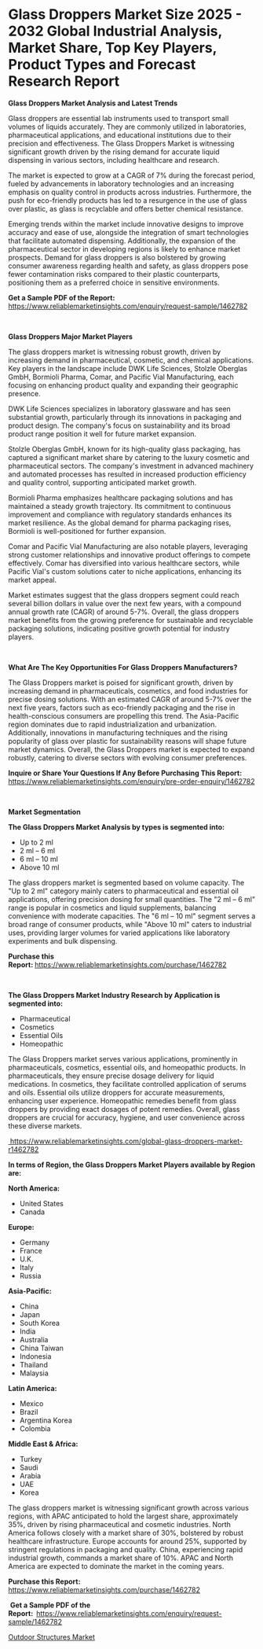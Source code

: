 <p><h1>Glass Droppers Market Size 2025 - 2032 Global Industrial Analysis, Market Share, Top Key Players, Product Types and Forecast Research Report</h1></p><p><strong>Glass Droppers Market Analysis and Latest Trends</strong></p>
<p><p>Glass droppers are essential lab instruments used to transport small volumes of liquids accurately. They are commonly utilized in laboratories, pharmaceutical applications, and educational institutions due to their precision and effectiveness. The Glass Droppers Market is witnessing significant growth driven by the rising demand for accurate liquid dispensing in various sectors, including healthcare and research.</p><p>The market is expected to grow at a CAGR of 7% during the forecast period, fueled by advancements in laboratory technologies and an increasing emphasis on quality control in products across industries. Furthermore, the push for eco-friendly products has led to a resurgence in the use of glass over plastic, as glass is recyclable and offers better chemical resistance.</p><p>Emerging trends within the market include innovative designs to improve accuracy and ease of use, alongside the integration of smart technologies that facilitate automated dispensing. Additionally, the expansion of the pharmaceutical sector in developing regions is likely to enhance market prospects. Demand for glass droppers is also bolstered by growing consumer awareness regarding health and safety, as glass droppers pose fewer contamination risks compared to their plastic counterparts, positioning them as a preferred choice in sensitive environments.</p></p>
<p><strong>Get a Sample PDF of the Report:&nbsp;</strong> <a href="https://www.reliablemarketinsights.com/enquiry/request-sample/1462782?utm_campaign=3167&utm_medium=2&utm_source=Github&utm_content=ia&utm_term=04042025&utm_id=glass-droppers">https://www.reliablemarketinsights.com/enquiry/request-sample/1462782</a></p>
<p>&nbsp;</p>
<p><strong>Glass Droppers Major Market Players</strong></p>
<p><p>The glass droppers market is witnessing robust growth, driven by increasing demand in pharmaceutical, cosmetic, and chemical applications. Key players in the landscape include DWK Life Sciences, Stolzle Oberglas GmbH, Bormioli Pharma, Comar, and Pacific Vial Manufacturing, each focusing on enhancing product quality and expanding their geographic presence.</p><p>DWK Life Sciences specializes in laboratory glassware and has seen substantial growth, particularly through its innovations in packaging and product design. The company's focus on sustainability and its broad product range position it well for future market expansion.</p><p>Stolzle Oberglas GmbH, known for its high-quality glass packaging, has captured a significant market share by catering to the luxury cosmetic and pharmaceutical sectors. The company's investment in advanced machinery and automated processes has resulted in increased production efficiency and quality control, supporting anticipated market growth.</p><p>Bormioli Pharma emphasizes healthcare packaging solutions and has maintained a steady growth trajectory. Its commitment to continuous improvement and compliance with regulatory standards enhances its market resilience. As the global demand for pharma packaging rises, Bormioli is well-positioned for further expansion.</p><p>Comar and Pacific Vial Manufacturing are also notable players, leveraging strong customer relationships and innovative product offerings to compete effectively. Comar has diversified into various healthcare sectors, while Pacific Vial's custom solutions cater to niche applications, enhancing its market appeal.</p><p>Market estimates suggest that the glass droppers segment could reach several billion dollars in value over the next few years, with a compound annual growth rate (CAGR) of around 5-7%. Overall, the glass droppers market benefits from the growing preference for sustainable and recyclable packaging solutions, indicating positive growth potential for industry players.</p></p>
<p>&nbsp;</p>
<p><strong>What Are The Key Opportunities For Glass Droppers Manufacturers?</strong></p>
<p><p>The Glass Droppers market is poised for significant growth, driven by increasing demand in pharmaceuticals, cosmetics, and food industries for precise dosing solutions. With an estimated CAGR of around 5-7% over the next five years, factors such as eco-friendly packaging and the rise in health-conscious consumers are propelling this trend. The Asia-Pacific region dominates due to rapid industrialization and urbanization. Additionally, innovations in manufacturing techniques and the rising popularity of glass over plastic for sustainability reasons will shape future market dynamics. Overall, the Glass Droppers market is expected to expand robustly, catering to diverse sectors with evolving consumer preferences.</p></p>
<p><strong>Inquire or Share Your Questions If Any Before Purchasing This Report:</strong> <a href="https://www.reliablemarketinsights.com/enquiry/pre-order-enquiry/1462782?utm_campaign=3167&utm_medium=2&utm_source=Github&utm_content=ia&utm_term=04042025&utm_id=glass-droppers">https://www.reliablemarketinsights.com/enquiry/pre-order-enquiry/1462782</a></p>
<p>&nbsp;</p>
<p><strong>Market Segmentation</strong></p>
<p><strong>The Glass Droppers Market Analysis by types is segmented into:</strong></p>
<p><ul><li>Up to 2 ml</li><li>2 ml – 6 ml</li><li>6 ml – 10 ml</li><li>Above 10 ml</li></ul></p>
<p><p>The glass droppers market is segmented based on volume capacity. The "Up to 2 ml" category mainly caters to pharmaceutical and essential oil applications, offering precision dosing for small quantities. The "2 ml – 6 ml" range is popular in cosmetics and liquid supplements, balancing convenience with moderate capacities. The "6 ml – 10 ml" segment serves a broad range of consumer products, while "Above 10 ml" caters to industrial uses, providing larger volumes for varied applications like laboratory experiments and bulk dispensing.</p></p>
<p><strong>Purchase this Report:&nbsp;</strong><a href="https://www.reliablemarketinsights.com/purchase/1462782?utm_campaign=3167&utm_medium=2&utm_source=Github&utm_content=ia&utm_term=04042025&utm_id=glass-droppers">https://www.reliablemarketinsights.com/purchase/1462782</a></p>
<p>&nbsp;</p>
<p><strong>The Glass Droppers Market Industry Research by Application is segmented into:</strong></p>
<p><ul><li>Pharmaceutical</li><li>Cosmetics</li><li>Essential Oils</li><li>Homeopathic</li></ul></p>
<p><p>The Glass Droppers market serves various applications, prominently in pharmaceuticals, cosmetics, essential oils, and homeopathic products. In pharmaceuticals, they ensure precise dosage delivery for liquid medications. In cosmetics, they facilitate controlled application of serums and oils. Essential oils utilize droppers for accurate measurements, enhancing user experience. Homeopathic remedies benefit from glass droppers by providing exact dosages of potent remedies. Overall, glass droppers are crucial for accuracy, hygiene, and user convenience across these diverse markets.</p></p>
<p><a href="https://www.reliablemarketinsights.com/global-glass-droppers-market-r1462782?utm_campaign=3167&utm_medium=2&utm_source=Github&utm_content=ia&utm_term=04042025&utm_id=glass-droppers">&nbsp;https://www.reliablemarketinsights.com/global-glass-droppers-market-r1462782</a></p>
<p><strong>In terms of Region, the Glass Droppers Market Players available by Region are:</strong></p>
<p>
    <p> <strong> North America: </strong>
        <ul>
            <li>United States</li>
            <li>Canada</li>
        </ul>
        </p> 
    <p> <strong> Europe: </strong>
        <ul>
            <li>Germany</li>
            <li>France</li>
            <li>U.K.</li>
            <li>Italy</li>
            <li>Russia</li>
        </ul>
        </p> 
    <p> <strong> Asia-Pacific: </strong>
        <ul>
            <li>China</li>
            <li>Japan</li>
            <li>South Korea</li>
            <li>India</li>
            <li>Australia</li>
            <li>China Taiwan</li>
            <li>Indonesia</li>
            <li>Thailand</li>
            <li>Malaysia</li>
        </ul>
        </p> 
    <p> <strong> Latin America: </strong>
        <ul>
            <li>Mexico</li>
            <li>Brazil</li>
            <li>Argentina Korea</li>
            <li>Colombia</li>
        </ul>
        </p> 
    <p> <strong> Middle East & Africa: </strong>
        <ul>
            <li>Turkey</li>
            <li>Saudi</li>
            <li>Arabia</li>
            <li>UAE</li>
            <li>Korea</li>
        </ul>
    </p>
    </p>
<p><p>The glass droppers market is witnessing significant growth across various regions, with APAC anticipated to hold the largest share, approximately 35%, driven by rising pharmaceutical and cosmetic industries. North America follows closely with a market share of 30%, bolstered by robust healthcare infrastructure. Europe accounts for around 25%, supported by stringent regulations in packaging and quality. China, experiencing rapid industrial growth, commands a market share of 10%. APAC and North America are expected to dominate the market in the coming years.</p></p>
<p><strong>Purchase this Report: </strong><a href="https://www.reliablemarketinsights.com/purchase/1462782?utm_campaign=3167&utm_medium=2&utm_source=Github&utm_content=ia&utm_term=04042025&utm_id=glass-droppers">https://www.reliablemarketinsights.com/purchase/1462782</a></p>
<p>&nbsp;<strong>Get a Sample PDF of the Report:&nbsp;&nbsp;</strong><a href="https://www.reliablemarketinsights.com/enquiry/request-sample/1462782?utm_campaign=3167&utm_medium=2&utm_source=Github&utm_content=ia&utm_term=04042025&utm_id=glass-droppers">https://www.reliablemarketinsights.com/enquiry/request-sample/1462782</a></p>
<p><strong></strong></p>
<p><p><a href="https://github.com/shewlisapsai/Market-Research-Report-List-1/blob/main/outdoor-structures-market.md?utm_campaign=3167&utm_medium=2&utm_source=Github&utm_content=ia&utm_term=04042025&utm_id=glass-droppers">Outdoor Structures Market</a></p></p>
